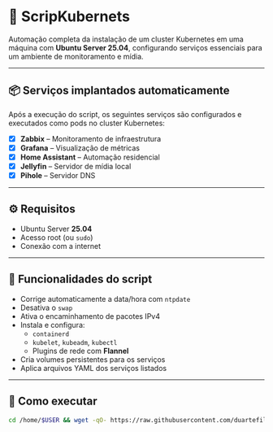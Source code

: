 # 🚀 ScripKubernets

Automação completa da instalação de um cluster Kubernetes em uma máquina com **Ubuntu Server 25.04**, configurando serviços essenciais para um ambiente de monitoramento e mídia.

---

## 📦 Serviços implantados automaticamente

Após a execução do script, os seguintes serviços são configurados e executados como pods no cluster Kubernetes:

- [x] **Zabbix** – Monitoramento de infraestrutura
- [x] **Grafana** – Visualização de métricas
- [x] **Home Assistant** – Automação residencial
- [x] **Jellyfin** – Servidor de mídia local
- [x] **Pihole** – Servidor DNS

---

## ⚙️ Requisitos

- Ubuntu Server **25.04**
- Acesso root (ou `sudo`)
- Conexão com a internet

---

## 🧪 Funcionalidades do script

- Corrige automaticamente a data/hora com `ntpdate`
- Desativa o `swap`
- Ativa o encaminhamento de pacotes IPv4
- Instala e configura:
  - `containerd`
  - `kubelet`, `kubeadm`, `kubectl`
  - Plugins de rede com **Flannel**
- Cria volumes persistentes para os serviços
- Aplica arquivos YAML dos serviços listados

---

## 🚀 Como executar

```bash
cd /home/$USER && wget -qO- https://raw.githubusercontent.com/duartefilipe/ScripKubernets/main/setup_kubernetes.sh | bash
